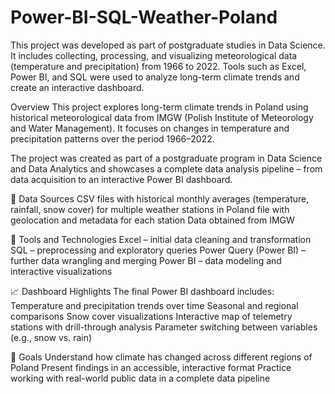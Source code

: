 # Power-BI-SQL-Weather-Poland
This project was developed as part of postgraduate studies in Data Science. It includes collecting, processing, and visualizing meteorological data (temperature and precipitation) from 1966 to 2022. Tools such as Excel, Power BI, and SQL were used to analyze long-term climate trends and create an interactive dashboard.

Overview
This project explores long-term climate trends in Poland using historical meteorological data from IMGW (Polish Institute of Meteorology and Water Management). It focuses on changes in temperature and precipitation patterns over the period 1966–2022.

The project was created as part of a postgraduate program in Data Science and Data Analytics and showcases a complete data analysis pipeline – from data acquisition to an interactive Power BI dashboard.

📂 Data Sources
CSV files with historical monthly averages (temperature, rainfall, snow cover) for multiple weather stations in Poland
file with geolocation and metadata for each station
Data obtained from IMGW

🔧 Tools and Technologies
Excel – initial data cleaning and transformation
SQL – preprocessing and exploratory queries
Power Query (Power BI) – further data wrangling and merging
Power BI – data modeling and interactive visualizations

📈 Dashboard Highlights
The final Power BI dashboard includes:
Temperature and precipitation trends over time
Seasonal and regional comparisons
Snow cover visualizations
Interactive map of telemetry stations with drill-through analysis
Parameter switching between variables (e.g., snow vs. rain)

🎯 Goals
Understand how climate has changed across different regions of Poland
Present findings in an accessible, interactive format
Practice working with real-world public data in a complete data pipeline
